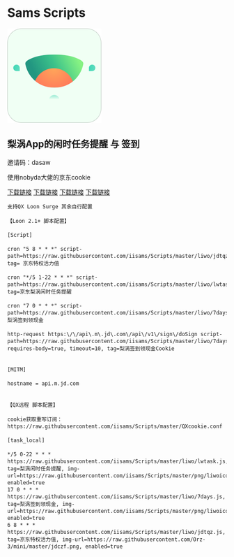 # Sams Scripts 


![梨涡](https://raw.githubusercontent.com/bokuosusume/JavaScript/master/liwo/png/liwo.png)
## 梨涡App的闲时任务提醒 与 签到
邀请码：dasaw  

 使用nobyda大佬的京东cookie

[下载链接]( https://2do.jd.com/events/invite_award/?channel=newcash&extParam=1260048962852974594&inviter=1236228340192960513)
[下载链接](https://2do.jd.com/events/invite_award/?channel=newcash&extParam=1260048962852974594&inviter=1236228340192960513)
[下载链接]( https://2do.jd.com/events/invite_award/?channel=newcash&extParam=1260048962852974594&inviter=1236228340192960513)
[下载链接](https://2do.jd.com/events/invite_award/?channel=newcash&extParam=1260048962852974594&inviter=1236228340192960513)
```properties
支持QX Loon Surge 其余自行配置

【Loon 2.1+ 脚本配置】

[Script]  

cron "5 8 * * *" script-path=https://raw.githubusercontent.com/iisams/Scripts/master/liwo/jdtqz.js, tag= 京东特权活力值

cron "*/5 1-22 * * *" script-path=https://raw.githubusercontent.com/iisams/Scripts/master/liwo/lwtask.js, tag=京东梨涡闲时任务提醒

cron "7 0 * * *" script-path=https://raw.githubusercontent.com/iisams/Scripts/master/liwo/7days.js,tag=梨涡签到领现金

http-request https:\/\/api\.m\.jd\.com\/api\/v1\/sign\/doSign script-path=https://raw.githubusercontent.com/iisams/Scripts/master/liwo/7dayscookie.js, requires-body=true, timeout=10, tag=梨涡签到领现金Cookie


[MITM]  

hostname = api.m.jd.com


【QX远程 脚本配置】

cookie获取重写订阅：  https://raw.githubusercontent.com/iisams/Scripts/master/QXcookie.conf 

[task_local]

*/5 0-22 * * * https://raw.githubusercontent.com/iisams/Scripts/master/liwo/lwtask.js, tag=梨涡闲时任务提醒, img-url=https://raw.githubusercontent.com/iisams/Scripts/master/png/liwoicon.png, enabled=true
17 0 * * * https://raw.githubusercontent.com/iisams/Scripts/master/liwo/7days.js, tag=梨涡签到领现金, img-url=https://raw.githubusercontent.com/iisams/Scripts/master/png/liwoicon.png, enabled=true
6 8 * * * https://raw.githubusercontent.com/iisams/Scripts/master/liwo/jdtqz.js, tag=京东特权活力值, img-url=https://raw.githubusercontent.com/Orz-3/mini/master/jdczf.png, enabled=true

```
